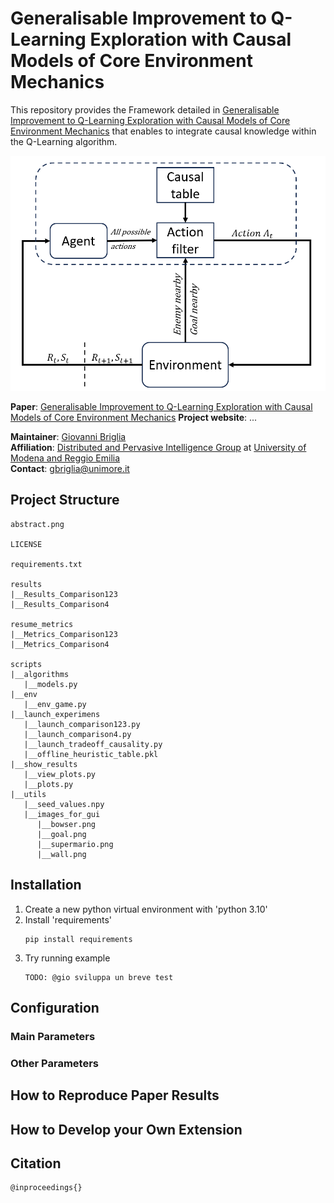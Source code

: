 # Generalisable Improvement to Q-Learning Exploration with Causal Models of Core Environment Mechanics

This repository provides the Framework detailed in [Generalisable Improvement to Q-Learning Exploration with Causal Models of Core Environment Mechanics](https://www.ecai2024.eu/calls/main-track) that enables to integrate causal knowledge within the Q-Learning algorithm.

![abstract](abstract.png)

**Paper**: [Generalisable Improvement to Q-Learning Exploration with Causal Models of Core Environment Mechanics](https://www.ecai2024.eu/calls/main-track)
**Project website**: ...

**Maintainer**: [Giovanni Briglia](https://github.com/Giovannibriglia)  
**Affiliation**: [Distributed and Pervasive Intelligence Group](https://dipi-unimore.netlify.app/) at [University of Modena and Reggio Emilia](https://www.unimore.it/)  
**Contact**: [gbriglia@unimore.it](mailto:gbriglia@unimore.it)

## Project Structure

```
abstract.png

LICENSE

requirements.txt

results
|__Results_Comparison123
|__Results_Comparison4

resume_metrics
|__Metrics_Comparison123
|__Metrics_Comparison4

scripts
|__algorithms
   |__models.py
|__env
   |__env_game.py
|__launch_experimens
   |__launch_comparison123.py
   |__launch_comparison4.py
   |__launch_tradeoff_causality.py
   |__offline_heuristic_table.pkl
|__show_results
   |__view_plots.py
   |__plots.py
|__utils
   |__seed_values.npy
   |__images_for_gui
      |__bowser.png
      |__goal.png
      |__supermario.png
      |__wall.png

```

## Installation
1. Create a new python virtual environment with 'python 3.10'
2. Install 'requirements'
   ```
   pip install requirements
   ```
3. Try running example
   ```
   TODO: @gio sviluppa un breve test
   ```

## Configuration 
### Main Parameters
### Other Parameters

## How to Reproduce Paper Results


## How to Develop your Own Extension


## Citation 
```
@inproceedings{}
```

